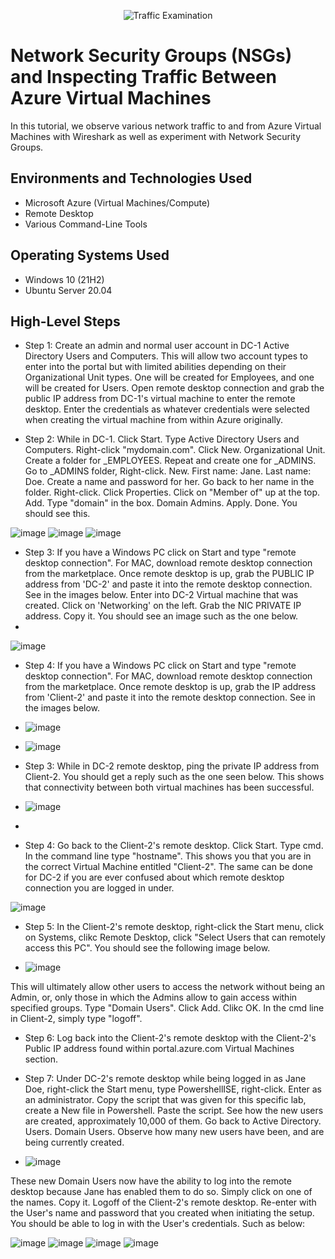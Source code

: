 <p align="center">
<img src="https://i.imgur.com/Ua7udoS.png" alt="Traffic Examination"/>
</p>

<h1>Network Security Groups (NSGs) and Inspecting Traffic Between Azure Virtual Machines</h1>
In this tutorial, we observe various network traffic to and from Azure Virtual Machines with Wireshark as well as experiment with Network Security Groups. <br />


<h2>Environments and Technologies Used</h2>

- Microsoft Azure (Virtual Machines/Compute)
- Remote Desktop
- Various Command-Line Tools

<h2>Operating Systems Used </h2>

- Windows 10 (21H2)
- Ubuntu Server 20.04

<h2>High-Level Steps</h2>

- Step 1: Create an admin and normal user account in DC-1 Active Directory Users and Computers. This will allow two account types to enter into the portal but with limited abilities depending on their Organizational Unit types. One will be created for Employees, and one will be created for Users. Open remote desktop connection and grab the public IP address from DC-1's virtual machine to enter the remote desktop. Enter the credentials as whatever credentials were selected when creating the virtual machine from within Azure originally. 

- Step 2: While in DC-1. Click Start. Type Active Directory Users and Computers. Right-click "mydomain.com". Click New. Organizational Unit. Create a folder for _EMPLOYEES. Repeat and create one for _ADMINS. Go to _ADMINS folder, Right-click. New. First name: Jane. Last name: Doe. Create a name and password for her. Go back to her name in the folder. Right-click. Click Properties. Click on "Member of" up at the top. Add. Type "domain" in the box. Domain Admins. Apply. Done. You should see this.

![image](https://github.com/Sheen300/azure-network-protocols/assets/150862861/975c013c-cf58-4adc-b004-eb2873c65852)
![image](https://github.com/Sheen300/azure-network-protocols/assets/150862861/be91789e-1b29-4a4b-95f3-4c1e4e0f7e54)
![image](https://github.com/Sheen300/azure-network-protocols/assets/150862861/530e8775-f336-4797-b16f-756135f58941)



- Step 3: If you have a Windows PC click on Start and type "remote desktop connection". For MAC, download remote desktop connection from the marketplace. Once remote desktop is up, grab the PUBLIC IP address from 'DC-2' and paste it into the remote desktop connection. See in the images below. Enter into DC-2 Virtual machine that was created. Click on 'Networking' on the left. Grab the NIC PRIVATE IP address. Copy it. You should see an image such as the one below.
- 
![image](https://github.com/Sheen300/azure-network-protocols/assets/150862861/29aff6d8-fa0f-49a4-95d1-3afbfe0c94e1)

- Step 4: If you have a Windows PC click on Start and type "remote desktop connection". For MAC, download remote desktop connection from the marketplace. Once remote desktop is up, grab the IP address from 'Client-2' and paste it into the remote desktop connection. See in the images below.

- ![image](https://github.com/Sheen300/azure-network-protocols/assets/150862861/dc955308-07cc-4d76-9709-c838744c1f00)
- ![image](https://github.com/Sheen300/azure-network-protocols/assets/150862861/622727ca-c6df-4071-adef-2aa876f14826)


- Step 3: While in DC-2 remote desktop, ping the private IP address from Client-2. You should get a reply such as the one seen below. This shows that connectivity between both virtual machines has been successful.

- ![image](https://github.com/Sheen300/azure-network-protocols/assets/150862861/a99d3c11-13bb-4e4d-b08d-14ab712364d0)
 

- 
- Step 4: Go back to the Client-2's remote desktop. Click Start. Type cmd. In the command line type "hostname". This shows you that you are in the correct Virtual Machine entitled "Client-2". The same can be done for DC-2 if you are ever confused about which remote desktop connection you are logged in under. 

![image](https://github.com/Sheen300/azure-network-protocols/assets/150862861/ef7e81da-7f3f-4b3d-a606-ef9daed1e42e)

- Step 5: In the Client-2's remote desktop, right-click the Start menu, click on Systems, clikc Remote Desktop, click "Select Users that can remotely access this PC". You should see the following image below.

- ![image](https://github.com/Sheen300/azure-network-protocols/assets/150862861/b2664602-00d7-4806-a0a1-4b6249a0c05b)

This will ultimately allow other users to access the network without being an Admin, or, only those in which the Admins allow to gain access within specified groups. Type "Domain Users". Click Add. Clikc OK. In the cmd line in Client-2, simply type "logoff". 

- Step 6: Log back into the Client-2's remote desktop with the Client-2's Public IP address found within portal.azure.com Virtual Machines section.

- Step 7: Under DC-2's remote desktop while being logged in as Jane Doe, right-click the Start menu, type PowershellISE, right-click. Enter as an administrator. Copy the script that was given for this specific lab, create a New file in Powershell. Paste the script. See how the new users are created, approximately 10,000 of them. Go back to Active Directory. Users. Domain Users. Observe how many new users have been, and are being currently created.

- ![image](https://github.com/Sheen300/azure-network-protocols/assets/150862861/d49fc5c5-63d1-4d66-90eb-77b64cbb4a88)


These new Domain Users now have the ability to log into the remote desktop because Jane has enabled them to do so. Simply click on one of the names. Copy it. Logoff of the Client-2's remote desktop. Re-enter with the User's name and password that you created when initiating the setup. You should be able to log in with the User's credentials. Such as below: 

![image](https://github.com/Sheen300/azure-network-protocols/assets/150862861/ccc615a7-4123-4e32-817f-d22ceb2b3f22)
![image](https://github.com/Sheen300/azure-network-protocols/assets/150862861/6227d682-4d98-4e35-8b86-51347e5799be)
![image](https://github.com/Sheen300/azure-network-protocols/assets/150862861/ffbe0097-f47f-4ef5-bed9-d43aa5ccfd4f)
![image](https://github.com/Sheen300/azure-network-protocols/assets/150862861/f715473c-e46a-4c5d-a424-dc26938c832b)


